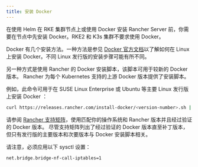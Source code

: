```yaml
---
title: 安装 Docker
---
```


在使用 Helm 在 RKE 集群节点上或使用 Docker 安装 Rancher Server 前，你需要在节点中先安装 Docker。RKE2 和 K3s 集群不要求使用 Docker。

Docker 有几个安装方法。一种方法是参见 [Docker 官方文档](https://docs.docker.com/install/)以了解如何在 Linux 上安装 Docker。不同 Linux 发行版的安装步骤可能有所不同。

另一种方式是使用 Rancher 的 Docker 安装脚本，该脚本可用于较新的 Docker 版本。 Rancher 为每个 Kubernetes 支持的上游 Docker 版本提供了安装脚本。

例如，此命令可用于在 SUSE Linux Enterprise 或 Ubuntu 等主要 Linux 发行版上安装 Docker ：

```bash
curl https://releases.rancher.com/install-docker/<version-number>.sh | sh
```

请参阅 [Rancher 支持矩阵](https://www.suse.com/suse-rancher/support-matrix)，使用匹配你的操作系统和 Rancher 版本并且经过验证的 Docker 版本。 尽管支持矩阵列出了经过验证的 Docker 版本直至补丁版本，但只有发行版的主要版本和次要版本与 Docker 安装脚本相关。

请注意，必须应用以下 sysctl 设置：

```
net.bridge.bridge-nf-call-iptables=1
```
